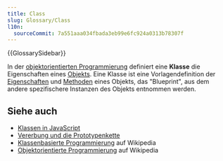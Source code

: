 ```yaml
---
title: Class
slug: Glossary/Class
l10n:
  sourceCommit: 7a551aaa034fbada3eb99e6fc924a0313b78307f
---
```


{{GlossarySidebar}}

In der [objektorientierten Programmierung](/de/docs/Glossary/OOP) definiert eine **Klasse** die Eigenschaften eines [Objekts](/de/docs/Glossary/object). Eine Klasse ist eine Vorlagendefinition der [Eigenschaften](/de/docs/Glossary/property) und [Methoden](/de/docs/Glossary/method) eines Objekts, das "Blueprint", aus dem andere spezifischere Instanzen des Objekts entnommen werden.

## Siehe auch

- [Klassen in JavaScript](/de/docs/Learn/JavaScript/Objects/Classes_in_JavaScript)
- [Vererbung und die Prototypenkette](/de/docs/Web/JavaScript/Inheritance_and_the_prototype_chain)
- [Klassenbasierte Programmierung](https://en.wikipedia.org/wiki/Class-based_programming) auf Wikipedia
- [Objektorientierte Programmierung](https://en.wikipedia.org/wiki/Object-oriented_programming) auf Wikipedia
